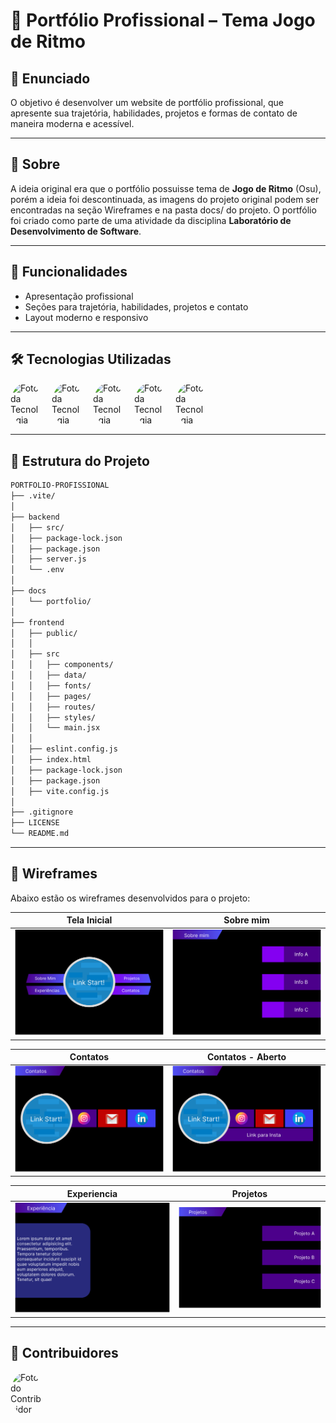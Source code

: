 # 🚀 Portfólio Profissional – Tema Jogo de Ritmo

## 📝 Enunciado
O objetivo é desenvolver um website de portfólio profissional, que apresente sua trajetória, habilidades, projetos e formas de contato de maneira moderna e acessível.

---

## 📖 Sobre
A ideia original era que o portfólio possuisse tema de **Jogo de Ritmo** (Osu), porém a ideia foi descontinuada, as imagens do projeto original podem ser encontradas na seção Wireframes e na pasta docs/ do projeto. O portfólio foi criado como parte de uma atividade da disciplina **Laboratório de Desenvolvimento de Software**.

---

## 🌌 Funcionalidades
- Apresentação profissional  
- Seções para trajetória, habilidades, projetos e contato  
- Layout moderno e responsivo  

---

## 🛠 Tecnologias Utilizadas

<div style="display: flex; align-items: center; gap: 8px;">
  <img src="https://img.icons8.com/?size=100&id=NfbyHexzVEDk&format=png&color=000000" alt="Foto da Tecnologia" width="50" style="border-radius: 50%;">
  <span><strong></strong></span> 
  <img src="https://img.icons8.com/?size=100&id=108784&format=png&color=000000" alt="Foto da Tecnologia" width="50" style="border-radius: 50%;">
  <span><strong></strong></span> 
  <img src="https://img.icons8.com/?size=100&id=D2Hi2VkJSi33&format=png&color=000000" alt="Foto da Tecnologia" width="50" style="border-radius: 50%;">
  <span><strong></strong></span> 
  <img src="https://img.icons8.com/?size=100&id=CIAZz2CYc6Kc&format=png&color=000000" alt="Foto da Tecnologia" width="50" style="border-radius: 50%;">
  <span><strong></strong></span> 
  <img src="https://img.icons8.com/?size=100&id=54087&format=png&color=000000" alt="Foto da Tecnologia" width="50" style="border-radius: 50%;">
  <span><strong></strong></span> 
</div>

---

## 📂 Estrutura do Projeto
```  bash
PORTFOLIO-PROFISSIONAL
├── .vite/
│
├── backend
│   ├── src/
│   ├── package-lock.json
│   ├── package.json
│   ├── server.js
│   └── .env
│
├── docs
│   └── portfolio/
│
├── frontend
│   ├── public/
│   │
│   ├── src
│   │   ├── components/
│   │   ├── data/
│   │   ├── fonts/
│   │   ├── pages/
│   │   ├── routes/
│   │   ├── styles/
│   │   └── main.jsx
│   │
│   ├── eslint.config.js
│   ├── index.html
│   ├── package-lock.json
│   ├── package.json
│   ├── vite.config.js
│ 
├── .gitignore
├── LICENSE
└── README.md

``` 
---

## 🎵 Wireframes

Abaixo estão os wireframes desenvolvidos para o projeto:

<div align="center">

|                     Tela Inicial                     |                Sobre mim                 |
| :------------------------------------------------------: | :-------------------------------------------: |
| ![Tela Inicial](docs/portfolio/Desktop-Inicio.png) | ![Sobre mim](docs/portfolio/Desktop-SobreMim.png) |

|                  Contatos                  |                   Contatos - Aberto                    |
| :---------------------------------------------: | :-------------------------------------------------: |
| ![Contatos](docs/portfolio/Desktop-Contatos.png) | ![Projetos](docs/portfolio/Desktop-ContatosV2.png) |

|                 Experiencia                  |            Projetos             |
| :-------------------------------------------: | :-----------------------------------------------: |
| ![Experiencia ](docs/portfolio/Desktop-Experiencia.png) | ![Projetos](docs/portfolio/Desktop-Projetos.png) |

</div>

---

## 🤝 Contribuidores
<div style="display: flex; align-items: center; gap: 8px;">
  <img src="https://avatars.githubusercontent.com/u/170900906?v=4" alt="Foto do Contribuidor" width="50" style="border-radius: 50%;">
  <span><strong></strong></span>
</div>

